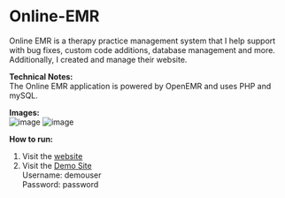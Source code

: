 # Online-EMR
Online EMR is a  therapy practice management system that I help support with bug fixes, custom code additions, database management and more. Additionally, I created and manage their website. 

**Technical Notes: </br>**
The Online EMR application is powered by OpenEMR and uses PHP and mySQL.   

**Images: </br>**
![image](https://user-images.githubusercontent.com/57364671/183085479-f76afc3b-0580-4ee0-891c-2fd277dc1d5c.png)
![image](https://user-images.githubusercontent.com/57364671/183085288-4578f232-8066-4bb7-b970-084ed0c4a652.png)

**How to run:** 
1. Visit the [website](online-emr.com)
2. Visit the [Demo Site](onlineemr.net/open)</br>
   Username: demouser</br>
   Password: password
